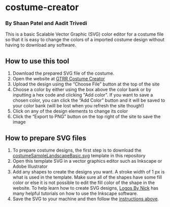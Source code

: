 # costume-creator
### By Shaan Patel and Aadit Trivedi
This is a basic Scalable Vector Graphic (SVG) color editor for a costume file so that it is easy to change the colors of a imported costume design without having to download any software.

## How to use this tool
1. Download the prepared SVG file of the costume.
2. Open the website at [GTRR Costume Creator](https://gtrr-costume-creator.netlify.app/main.html)
3. Upload the design using the “Choose File” button at the top of the site
4. Choose a color by either using the box above the color bank or by inputting a hex code and clicking "Add color". If you want to save a chosen color, you can click the “Add Color” button and it will be saved to your color bank (will be lost when you refresh the site though!)
5. Click on any of the design elements to change its color
6. Click the “Export to PNG” button on the top right of the site to save the image

## How to prepare SVG files
1. To prepare costume designs, the first step is to download the [costumeSampleLandscapeBasic.svg](/costumes/costumeSampleLandscapeBasic.svg) template in this repository
2. Open this template SVG in a vector graphics editor such as Inkscape or Adobe Illustrator
3. Add any shapes to create the designs you want. A stroke width of 1 px is what is used in the template. Make sure all of the shapes have some fill color or else it is not possible to edit the fill color of the shape in the website. To help learn how to create SVG designs, [Logos By Nick](https://www.youtube.com/@LogosByNick/videos) has many helpful tutorials on how to use the Inkscape software.
4. Save the SVG to your machine and then follow the [instructions above](https://github.com/shaanpatel00/costume-creator/edit/main/README.md#how-to-use-this-tool).
